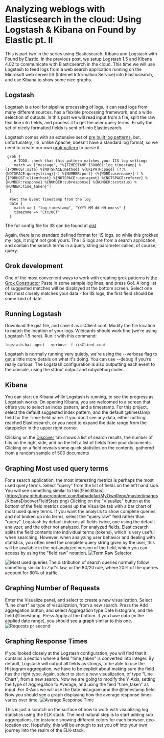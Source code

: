 # Analyzing weblogs with Elasticsearch in the cloud: Using Logstash & Kibana on Found by Elastic pt. II
 
This is part two in the series using Elasticsearch, Kibana and Logstash with Found by Elastic. In the previous post, we setup Logstash 1.5 and Kibana 4.02 to communicate with Elasticsearch in the cloud. This time we will use Logstash to feed logs from a web search application running on the Microsoft web server IIS (Internet Information Service)  into Elasticsearch, and use Kibana to show some nice graphs. 

## Logstash
Logstash is a tool for pipeline processing of logs. It can read logs from many different sources, has a flexible processing framework, and a wide selection of outputs. In this post we will read input from a file, split the raw text line into fields,  and process it to get the user query terms. Finally the set of nicely formatted fields is sent off into Elasticsearch. 

Logstash comes with an extensive set of [pre built log patterns](https://github.com/logstash-plugins/logstash-patterns-core/tree/master/patterns), but, unfortunately, IIS, unlike Apache, doesn’t have a standard log format, so we need to create our own [grok pattern](http://www.elastic.co/guide/en/logstash/current/plugins-filters-grok.html#_grok_basics) to parse it. 

````
 grok {
    # TODO: check that this pattern matches your IIS log settings
    match => ["message", "%{TIMESTAMP_ISO8601:log_timestamp} %{IPORHOST:site} %{NOTSPACE:method} %{URIPATH:page} (?:%{NOTSPACE:querystring}|-) %{NUMBER:port} (%{WORD:username}|-) %{IPORHOST:clienthost} %{NOTSPACE:useragent} %{NOTSPACE:referer} %{NUMBER:response} %{NUMBER:subresponse} %{NUMBER:scstatus} %{NUMBER:time_taken}"]
  }
 
  #Set the Event Timestamp from the log
  date {
    match => [ "log_timestamp", "YYYY-MM-dd HH:mm:ss" ]
    timezone => "Etc/UCT"
  }
  ````

The full config file for IIS can be found at [gist](https://gist.github.com/babadofar/5fbea416c6a07ca209bf)

Again, there is no standard defined format for IIS logs, so while this grokked my logs, it might not grok yours.  The IIS logs are from a search application, and contain the search terms in a query string parameter called, of course, query. 

## Grok development
One of the most convenient ways to work with creating grok patterns is [the Grok Constructor](http://grokconstructor.appspot.com/do/construction)   Paste in some sample log lines, and press Go!. A long list of suggested matches will be displayed at the bottom screen. Select one that most closely matches your data - for IIS logs, the first field should be some kind of date. 


## Running Logstash
Download the gist file, and save it as iisClient.conf. Modify the file location to match the location of your logs. Wildcards should work fine (we're using Logstash 1.5 here).  Run it with this command: 

````
logstash.bat agent --verbose -f iisClient.conf
````

Logstash is normally running very quietly, we're using the --verbose flag to get a little more details on what it's doing. You can use --debug if you're really curious. The Logstash configuration is also outputting each event to the console, using the stdout output and rubydebug codec.


## Kibana
You can start up Kibana while Logstash is running, to see the progress as Logstash works.
On opening Kibana, you are welcomed to a screen that offers you to select an index pattern, and a timestamp. For this project, select the default suggested index pattern, and the default @timestamp field for the Time-field name.
If you don’t see any data, either nothing reached Elasticsearch, or you need to expand the date range from the datepicker in the upper right corner.   

Clicking on the [Discover](http://www.elastic.co/guide/en/kibana/current/discover.html) tab shows a list of search results, the number of hits on the right side, and on the left a list of fields from your documents. Clicking on a field reveals some quick statistics on the contents, gathered from a random sample of 500 documents

## Graphing Most used query terms 
For a search application, the most interesting metrics is perhaps the most used query terms. Select "query" from the list of fields on the left hand side. You will see something similar to this[!FieldStats] (https://raw.githubusercontent.com/babadofar/MyOwnRepo/master/images/KibanaDiscoverFieldStats.png)
Clicking on the "Visualize" button at the bottom of the field metrics opens up the Visualize tab with a bar chart of most used query terms. If you want the analysis to show complete queries, and not broken up into terms, select the "query.raw" field rather than "query". Logstash by default indexes all fields twice, one using the default analyzer, and the other not analyzed. For analyzed fields, Elasticsearch splits the field contents into individual terms (tokens), which is very useful when searching. However, when analyzing user behavior and dealing with statistics, you often need the complete query string given by the user, this will be available in the not analyzed version of the field, which you can access by using the "field.raw" notation. ![Term Raw Selector](https://raw.githubusercontent.com/babadofar/MyOwnRepo/master/images/KibanaTermRawSelector.png)

![Most used queries](https://raw.githubusercontent.com/babadofar/MyOwnRepo/master/images/mostUsedQueries.png)
The distribution of search queries normally follow something similar to Zipf's law, or the 80/20 rule, where 20% of the queries account for 80% of traffic. 


## Graphing Number of Requests
Enter the Visualize panel, and select to create a new visualization. Select "Line chart" as type of visualization, from a new search. Press the Add aggregation button, and select Aggregation type Date histogram, and the field @timestamp. Press Apply at the bottom. If you have data (in the applied date range), you should see a graph similar to this one. 
![Requests pr second](https://raw.githubusercontent.com/babadofar/MyOwnRepo/master/images/requestsPrSecond.png)


## Graphing Response Times
If you looked closely at the Logstash configuration, you will find that it contains a section where a field "time_taken" is converted into integer. By default, Logstash will output all fields as strings, to be able to use the Histogram aggregation, we have to be explicit about making sure the field has the right type. 
Again, select to start a new visualization, of type "Line Chart", from a new search. Now we are going to modify the Y-Axis, setting the type of Aggregation to Average, and using the field "time_taken" as input. For X-Axis we will use the Date histogram and the @timestamp field. Now you should see a graph displaying how the average response times varies over time.
![Average Response Time](https://raw.githubusercontent.com/babadofar/MyOwnRepo/master/images/AverageResponseTimes.png)


This is just a scratch on the surface of how to work with visualizing log statistics using the ELK stack. The next natural step is to start adding sub aggregations, for instance showing different colors for each browser, geo-location etc.  Hopefully, this will be enough to set you off into your own journey into the realm of the ELK-stack.
